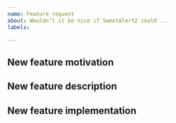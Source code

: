 ```yaml
---
name: Feature request
about: Wouldn’t it be nice if SweetAlert2 could ...
labels:

---
```


## New feature motivation

<!-- Describe the context, the use-case and the advantages of the feature request. -->

## New feature description

<!-- Optionally describe the functional changes that would have to be made in SweetAlert2. -->

## New feature implementation

<!-- Optionally describe the technical changes to be made in SweetAlert2. -->
